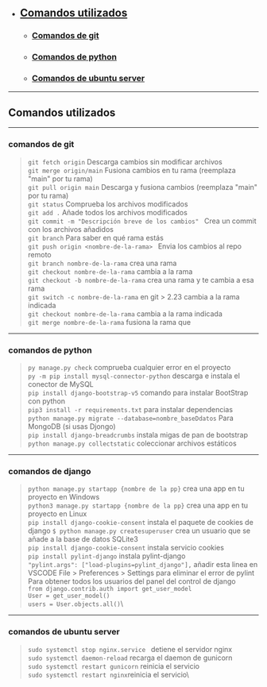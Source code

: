 - ## [Comandos utilizados](#all-cmd)
  - ### [Comandos de git](#cmd-git)
  - ### [Comandos de python](#cmd-python)
  - ### [Comandos de ubuntu server](#cmd-server)

---

<div id='all-cmd' />

## Comandos utilizados

---

<div id='cmd-git' />

### comandos de git

> `git fetch origin` Descarga cambios sin modificar archivos\
> `git merge origin/main` Fusiona cambios en tu rama (reemplaza "main" por tu rama)\
> `git pull origin main` Descarga y fusiona cambios (reemplaza "main" por tu rama)\
> `git status` Comprueba los archivos modificados\
> `git add .` Añade todos los archivos modificados\
> `git commit -m "Descripción breve de los cambios" ` Crea un commit con los archivos añadidos\
> `git branch` Para saber en qué rama estás\
> `git push origin <nombre-de-la-rama> ` Envia los cambios al repo remoto\
> `git branch nombre-de-la-rama` crea una rama\
> `git checkout nombre-de-la-rama` cambia a la rama\
> `git checkout -b nombre-de-la-rama` crea una rama y te cambia a esa rama\
> `git switch -c nombre-de-la-rama` en git > 2.23 cambia a la rama indicada\
> `git checkout nombre-de-la-rama` cambia a la rama indicada\
> `git merge nombre-de-la-rama` fusiona la rama que

---

### comandos de python

<div id='cmd-python' />

> `py manage.py check` comprueba cualquier error en el proyecto\
> `py -m pip install mysql-connector-python` descarga e instala el conector de MySQL\
> `pip install django-bootstrap-v5` comando para instalar BootStrap con python\
> `pip3 install -r requirements.txt` para instalar dependencias\
> `python manage.py migrate --database=nombre_baseDdatos` Para MongoDB (si usas Djongo)\
> `pip install django-breadcrumbs` instala migas de pan de bootstrap\
> `python manage.py collectstatic` coleccionar archivos estáticos

---

### comandos de django

<div id='cmd-python' />

> `python manage.py startapp {nombre de la pp}` crea una app en tu proyecto en Windows\
> `python3 manage.py startapp {nombre de la pp}` crea una app en tu proyecto en Linux\
> `pip install django-cookie-consent` instala el paquete de cookies de django
> `$ python manage.py createsuperuser` crea un usuario que se añade a la base de datos SQLite3\
> `pip install django-cookie-consent` instala servicio cookies\
> `pip install pylint-django` instala pylint-django\
> `"pylint.args": ["load-plugins=pylint_django"],` añadir esta linea en VSCODE File > Preferences > Settings para eliminar el error de pylint\
> Para obtener todos los usuarios del panel del control de django\
> `from django.contrib.auth import get_user_model`\
> `User = get_user_model()`\
> `users = User.objects.all()`\

---

### comandos de ubuntu server

<div id='cmd-server' />

> `sudo systemctl stop nginx.service ` detiene el servidor nginx\
> `sudo systemctl daemon-reload` recarga el daemon de gunicorn\
> `sudo systemctl restart gunicorn` reinicia el servicio\
> `sudo systemctl restart nginx`reinicia el servicio\
